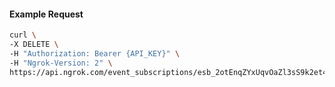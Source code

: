 <!-- Code generated for API Clients. DO NOT EDIT. -->

#### Example Request

```bash
curl \
-X DELETE \
-H "Authorization: Bearer {API_KEY}" \
-H "Ngrok-Version: 2" \
https://api.ngrok.com/event_subscriptions/esb_2otEnqZYxUqvOaZl3sS9k2et4Ck/sources/ip_policy_updated.v0
```
